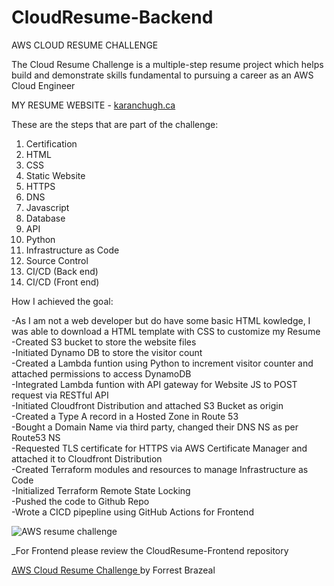 # CloudResume-Backend
AWS CLOUD RESUME CHALLENGE  

The Cloud Resume Challenge is a multiple-step resume project which helps build and demonstrate skills fundamental to pursuing a career as an AWS Cloud Engineer  
  
MY RESUME WEBSITE - [karanchugh.ca](https://karanchugh.ca)  


These are the steps that are part of the challenge:

1.  Certification
2.  HTML
3.  CSS
4.  Static Website
5.  HTTPS
6.  DNS
7.  Javascript
8.  Database
9.  API
10. Python
11. Infrastructure as Code
12. Source Control
13. CI/CD (Back end)
14. CI/CD (Front end)

How I achieved the goal:

-As I am not a web developer but do have some basic HTML kowledge, I was able to download a HTML template with CSS to customize my Resume  
-Created S3 bucket to store the website files  
-Initiated Dynamo DB to store the visitor count  
-Created a Lambda funtion using Python to increment visitor counter and attached permissions to access DynamoDB  
-Integrated Lambda funtion with API gateway for Website JS to POST request via RESTful API  
-Initiated Cloudfront Distribution and attached S3 Bucket as origin  
-Created a Type A record in a Hosted Zone in Route 53  
-Bought a Domain Name via third party, changed their DNS NS as per Route53 NS  
-Requested TLS certificate for HTTPS via AWS Certificate Manager and attached it to Cloudfront Distribution  
-Created Terraform modules and resources to manage Infrastructure as Code  
-Initialized Terraform Remote State Locking  
-Pushed the code to Github Repo  
-Wrote a CICD pipepline using GitHub Actions for Frontend  

![AWS resume challenge](https://user-images.githubusercontent.com/122704306/224604070-acacefb0-da51-42c1-af0f-ea606f4f234a.png)  

_For Frontend please review the CloudResume-Frontend repository  


[AWS Cloud Resume Challenge ](https://cloudresumechallenge.dev/docs/the-challenge/aws/)by Forrest Brazeal